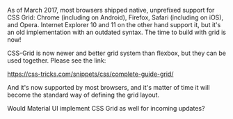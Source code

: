 As of March 2017, most browsers shipped native, unprefixed support for CSS Grid: Chrome \(including on Android\), Firefox, Safari \(including on iOS\), and Opera. Internet Explorer 10 and 11 on the other hand support it, but it's an old implementation with an outdated syntax. The time to build with grid is now!



CSS-Grid is now newer and better grid system than flexbox, but they can be used together. Please see the link:

https://css-tricks.com/snippets/css/complete-guide-grid/

And it's now supported by most browsers, and it's matter of time it will become the standard way of defining the grid layout.

Would Material UI implement CSS Grid as well for incoming updates?

